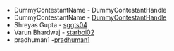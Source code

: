 
* DummyContestantName - DummyContestantHandle
 * DummyContestantName - [DummyContestantHandle](github.com/DummyContestantHandle) 
* Shreyas Gupta - [sggts04](https://github.com/sggts04) 
 * Varun Bhardwaj - [starboi02](https://github.com/starboi02)
 * pradhuman1 -[pradhuman1](https://github.com/pradhuman1)

 
